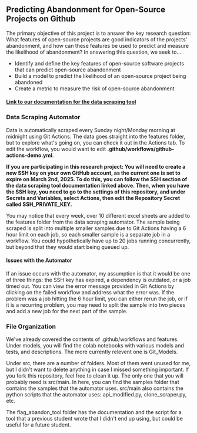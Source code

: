 ## Predicting Abandonment for Open-Source Projects on Github

The primary objective of this project is to answer the key research question: What features of open-source projects are good indicators of the projects’ abandonment, and how can these features be used to predict and measure the likelihood of abandonment? In answering this question, we seek to…

- Identify and define the key features of open-source software projects that can predict open-source abandonment
- Build a model to predict the likelihood of an open-source project being abandoned
- Create a metric to measure the risk of open-source abandonment

#### [Link to our documentation for the data scraping tool](https://docs.google.com/document/d/1Jjpl1xQaMB6FtYWBYjZK0QVgoFTovrYyPYvRcOOTF3k/edit?usp=sharing)


### Data Scraping Automator

Data is automatically scraped every Sunday night/Monday morning at midnight using Git Actions. The data goes straight into the features folder, but to explore what's going on, you can check it out in the Actions tab. To edit the workflow, you would want to edit **.github/workflows/github-actions-demo.yml**.

**If you are participating in this research project: You will need to create a new SSH key on your own GitHub account, as the current one is set to expire on March 2nd, 2025. To do this, you can follow the SSH section of the data scraping tool documentation linked above. Then, when you have the SSH key, you need to go to the settings of this repository, and under Secrets and Variables, select Actions, then edit the Repository Secret called SSH_PRIVATE_KEY.**

You may notice that every week, over 10 different excel sheets are added to the features folder from the data scraping automator. The sample being scraped is split into multiple smaller samples due to Git Actions having a 6 hour limit on each job, so each smaller sample is a separate job in a workflow. You could hypothetically have up to 20 jobs running concurrently, but beyond that they would start being queued up. 

#### Issues with the Automator
If an issue occurs with the automator, my assumption is that it would be one of three things: the SSH key has expired, a dependency is outdated, or a job timed out. You can view the error message provided in Git Actions by clicking on the failed workflow and address what the error was. If the problem was a job hitting the 6 hour limit, you can either rerun the job, or if it is a recurring problem, you may need to split the sample into two pieces and add a new job for the next part of the sample.

### File Organization

We've already covered the contents of .github/workflows and features.
Under models, you will find the colab notebooks with various models and tests, and descriptions. The more currently relevent one is Git_Models.

Under src, there are a number of folders. Most of them went unused for me, but I didn't want to delete anything in case I missed something important. If you fork this repository, feel free to clean it up. The only one that you will probably need is src/main. In here, you can find the samples folder that contains the samples that the automator uses. src/main also contains the python scripts that the automator uses: api_modified.py, clone_scraper.py, etc.

The flag_abandon_tool folder has the documentation and the script for a tool that a previous student wrote that I didn't end up using, but could be useful for a future student.




